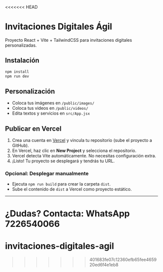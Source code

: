<<<<<<< HEAD
# Invitaciones Digitales Ágil

Proyecto React + Vite + TailwindCSS para invitaciones digitales personalizadas.

## Instalación

```bash
npm install
npm run dev
```

## Personalización

- Coloca tus imágenes en `/public/images/`
- Coloca tus videos en `/public/videos/`
- Edita textos y servicios en `src/App.jsx`

## Publicar en Vercel

1. Crea una cuenta en [Vercel](https://vercel.com/) y vincula tu repositorio (sube el proyecto a GitHub).
2. En Vercel, haz clic en **New Project** y selecciona el repositorio.
3. Vercel detecta Vite automáticamente. No necesitas configuración extra.
4. ¡Listo! Tu proyecto se desplegará y tendrás tu URL.

### Opcional: Desplegar manualmente

- Ejecuta `npm run build` para crear la carpeta `dist`.
- Sube el contenido de `dist` a Vercel como proyecto estático.

---

¿Dudas? Contacta: WhatsApp 7226540066
=======
# invitaciones-digitales-agil
>>>>>>> 401683fe07c12360efb65fee465920ed6f4e1eb8
